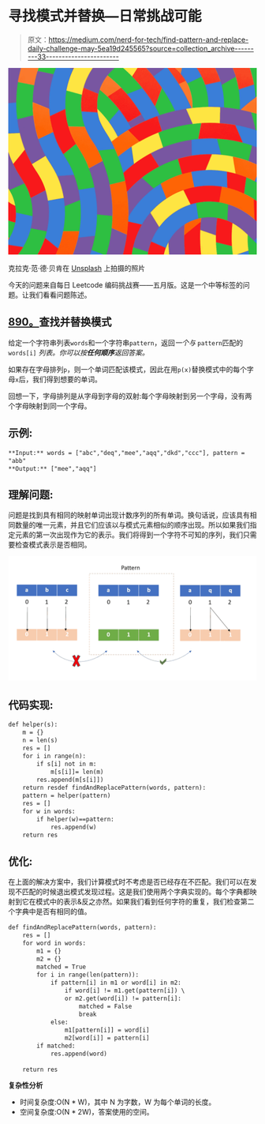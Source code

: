 # 寻找模式并替换—日常挑战可能

> 原文：<https://medium.com/nerd-for-tech/find-pattern-and-replace-daily-challenge-may-5ea19d245565?source=collection_archive---------33----------------------->

![](img/925b1e2ad5123b9aa034897f358874a5.png)

克拉克·范·德·贝肯在 [Unsplash](https://unsplash.com/s/photos/patterns?utm_source=unsplash&utm_medium=referral&utm_content=creditCopyText) 上拍摄的照片

今天的问题来自每日 Leetcode 编码挑战赛——五月版。这是一个中等标签的问题。让我们看看问题陈述。

## [890。](https://leetcode.com/problems/find-and-replace-pattern/)查找并替换模式

给定一个字符串列表`words`和一个字符串`pattern`，返回*一个与* `pattern`匹配的 `words[i]` *列表。你可以按**任何顺序**返回答案。*

如果存在字母排列`p`，则一个单词匹配该模式，因此在用`p(x)`替换模式中的每个字母`x`后，我们得到想要的单词。

回想一下，字母排列是从字母到字母的双射:每个字母映射到另一个字母，没有两个字母映射到同一个字母。

## 示例:

```
**Input:** words = ["abc","deq","mee","aqq","dkd","ccc"], pattern = "abb"
**Output:** ["mee","aqq"]
```

## 理解问题:

问题是找到具有相同的映射单词出现计数序列的所有单词。换句话说，应该具有相同数量的唯一元素，并且它们应该以与模式元素相似的顺序出现。所以如果我们指定元素的第一次出现作为它的表示。我们将得到一个字符不可知的序列，我们只需要检查模式表示是否相同。

![](img/26aafd5d11f623091ba0a72e999de6f5.png)

## 代码实现:

```
def helper(s):
    m = {}
    n = len(s)
    res = []
    for i in range(n):
        if s[i] not in m:
            m[s[i]]= len(m) 
        res.append(m[s[i]])
    return resdef findAndReplacePattern(words, pattern):
    pattern = helper(pattern)
    res = []
    for w in words:
        if helper(w)==pattern: 
            res.append(w)   
    return res
```

## 优化:

在上面的解决方案中，我们计算模式时不考虑是否已经存在不匹配。我们可以在发现不匹配的时候退出模式发现过程。这是我们使用两个字典实现的。每个字典都映射到它在模式中的表示&反之亦然。如果我们看到任何字符的重复，我们检查第二个字典中是否有相同的值。

```
def findAndReplacePattern(words, pattern):
    res = []
    for word in words:
        m1 = {}
        m2 = {}
        matched = True
        for i in range(len(pattern)):
            if pattern[i] in m1 or word[i] in m2:
                if word[i] != m1.get(pattern[i]) \
                or m2.get(word[i]) != pattern[i]:
                    matched = False
                    break
            else:
                m1[pattern[i]] = word[i]
                m2[word[i]] = pattern[i]
        if matched:
            res.append(word)

    return res
```

**复杂性分析**

*   时间复杂度:O(N * W)，其中 N 为字数，W 为每个单词的长度。
*   空间复杂度:O(N * 2W)，答案使用的空间。